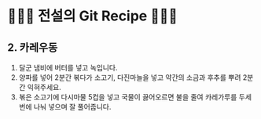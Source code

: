 # 👨🏻‍🍳 전설의 Git Recipe 👩🏻‍🍳

## 2. 카레우동

1. 달군 냄비에 버터를 넣고 녹입니다.
2. 양파를 넣어 2분간 볶다가 소고기, 다진마늘을 넣고 약간의 소금과 후추를 뿌려 2분간 익혀주세요.
3. 볶은 소고기에 다시마물 5컵을 넣고 국물이 끓어오르면 불을 줄여 카레가루를 두세번에 나눠 넣으며 잘 풀어줍니다.
